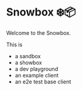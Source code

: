 # Snowbox ❄️📦

Welcome to the Snowbox.

This is

- a sandbox
- a showbox
- a dev playground
- an example client
- an e2e test base client
